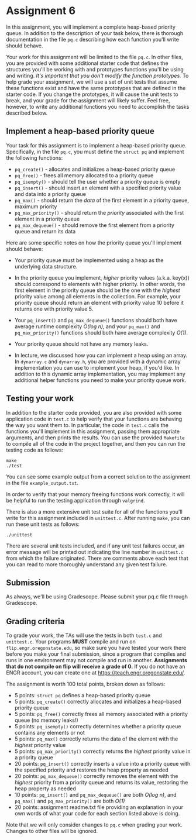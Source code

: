 # Assignment 6

In this assignment, you will implement a complete heap-based priority queue.  In addition to the description of your task below, there is thorough documentation in the file `pq.c` describing how each function you'll write should behave.

Your work for this assignment will be limited to the file `pq.c`.  In other files, you are provided with some additional starter code that defines the structures you'll be working with and prototypes functions you'll be using and writing.  *It's important that you don't modify the function prototypes.*  To help grade your assignment, we will use a set of unit tests that assume these functions exist and have the same prototypes that are defined in the starter code.  If you change the prototypes, it will cause the unit tests to break, and your grade for the assignment will likely suffer.  Feel free, however, to write any additional functions you need to accomplish the tasks described below.

## Implement a heap-based priority queue

Your task for this assignment is to implement a heap-based priority queue.  Specifically, in the file `pq.c`, you must define the `struct pq` and implement the following functions:

  * `pq_create()` - allocates and initializes a heap-based priority queue
  * `pq_free()` - frees all memory allocated to a priority queue
  * `pq_isempty()` - should tell the user whether a priority queue is empty
  * `pq_insert()` - should insert an element with a specified priority value and data into a priority queue
  * `pq_max()` - should return the *data* of the first element in a priority queue, maximum priority
  * `pq_max_priority()` - should return the *priority* associated with the first element in a priority queue
  * `pq_max_dequeue()` - should remove the first element from a priority queue and return its data

Here are some specific notes on how the priority queue you'll implement should behave:

  * Your priority queue must be implemented using a heap as the underlying data structure.

  * In the priority queue you implement, *higher* priority values (a.k.a. key(x)) should correspond to elements with higher priority.  In other words, the first element in the priority queue should be the one with the *highest* priority value among all elements in the collection.  For example, your priority queue should return an element with priority value 10 before it returns one with priority value 5.

  * Your `pq_insert()` and `pq_max_dequeue()` functions should both have average runtime complexity *O(log n)*, and your `pq_max()` and `pq_max_priority()` functions should both have average complexity *O(1)*.

  * Your priority queue should not have any memory leaks.

  * In lecture, we discussed how you can implement a heap using an array.  In `dynarray.c` and `dynarray.h`, you are provided with a dynamic array implementation you can use to implement your heap, if you'd like.  In addition to this dynamic array implementation, you may implement any additional helper functions you need to make your priority queue work.

## Testing your work

In addition to the starter code provided, you are also provided with some application code in `test.c` to help verify that your functions are behaving the way you want them to.  In particular, the code in `test.c` calls the functions you'll implement in this assignment, passing them appropriate arguments, and then prints the results.  You can use the provided `Makefile` to compile all of the code in the project together, and then you can run the testing code as follows:
```
make
./test
```
You can see some example output from a correct solution to the assignment in the file `example_output.txt`.

In order to verify that your memory freeing functions work correctly, it will be helpful to run the testing application through `valgrind`.

There is also a more extensive unit test suite for all of the functions you'll write for this assignment included in `unittest.c`.  After running `make`, you can run these unit tests as follows:
```
./unittest
```
There are several unit tests included, and if any unit test failures occur, an error message will be printed out indicating the line number in `unittest.c` from which the failure originated.  There are comments above each test that you can read to more thoroughly understand any given test failure.

## Submission

As always, we'll be using Gradescope. Please submit your pq.c file through Gradescope. 

## Grading criteria

To grade your work, the TAs will use the tests in both `test.c` and `unittest.c`.  Your programs **MUST** compile and run on `flip.engr.oregonstate.edu`, so make sure you have tested your work there before you make your final submission, since a program that compiles and runs in one environment may not compile and run in another.  **Assignments that do not compile on flip will receive a grade of 0.**  If you do not have an ENGR account, you can create one at https://teach.engr.oregonstate.edu/.

The assignment is worth 100 total points, broken down as follows:

* 5 points: `struct pq` defines a heap-based priority queue
* 5 points: `pq_create()` correctly allocates and initializes a heap-based priority queue
* 5 points: `pq_free()` correctly frees all memory associated with a priority queue (no memory leaks!)
* 5 points: `pq_isempty()` correctly determines whether a priority queue contains any elements or not
* 5 points: `pq_max()` correctly returns the data of the element with the *highest* priority value
* 5 points: `pq_max_priority()` correctly returns the *highest* priority value in a priority queue
* 20 points: `pq_insert()` correctly inserts a value into a priority queue with the specified priority and restores the heap property as needed
* 20 points: `pq_max_dequeue()` correctly removes the element with the *highest* priority from a priority queue and returns its value, restoring the heap property as needed
* 10 points: `pq_insert()` and `pq_max_dequeue()` are both *O(log n)*, and `pq_max()` and `pq_max_priority()` are both *O(1)*
* 20 points: assignment readme.txt file providing an explanation in your own words of what your code for each section listed above is doing. 


Note that we will only consider changes to `pq.c` when grading your work.  Changes to other files will be ignored.
